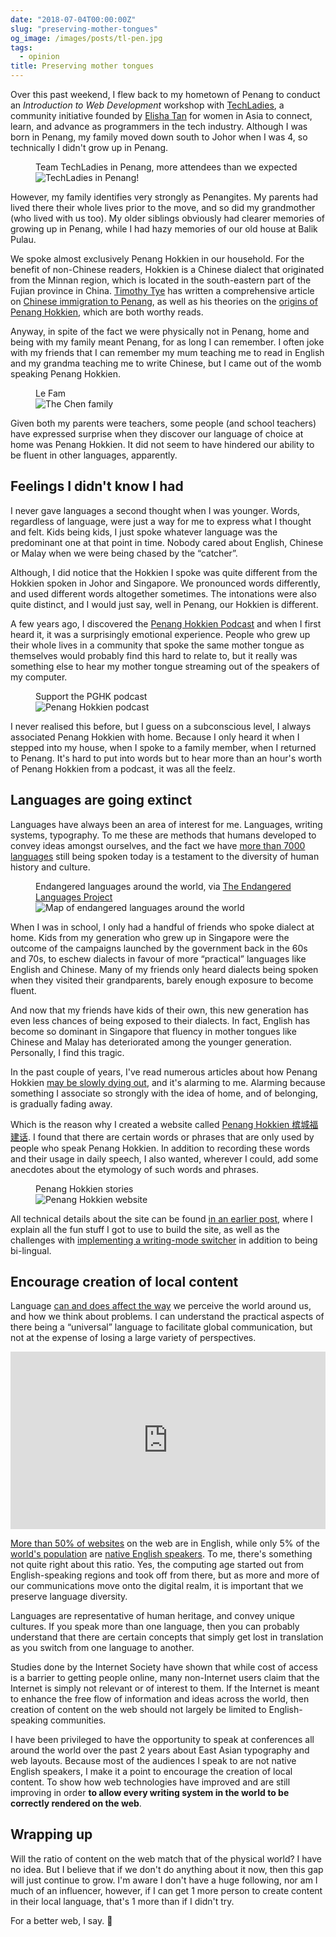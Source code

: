 ```yaml
---
date: "2018-07-04T00:00:00Z"
slug: "preserving-mother-tongues"
og_image: /images/posts/tl-pen.jpg
tags:
  - opinion
title: Preserving mother tongues
---
```


Over this past weekend, I flew back to my hometown of Penang to conduct an _Introduction to Web Development_ workshop with [TechLadies](http://www.techladies.co/), a community initiative founded by [Elisha Tan](https://sg.linkedin.com/in/elishatan/) for women in Asia to connect, learn, and advance as programmers in the tech industry. Although I was born in Penang, my family moved down south to Johor when I was 4, so technically I didn't grow up in Penang.

<figure>
    <figcaption>Team TechLadies in Penang, more attendees than we expected</figcaption>
    <img srcset="/images/posts/tl-pen/tl-pen-480.jpg 480w, /images/posts/tl-pen/tl-pen-640.jpg 640w, /images/posts/tl-pen/tl-pen-960.jpg 960w, /images/posts/tl-pen/tl-pen-1280.jpg 1280w" sizes="(max-width: 400px) 100vw, (max-width: 960px) 75vw, 640px" src="/images/posts/tl-pen/tl-pen-640.jpg" alt="TechLadies in Penang!" />
</figure>

However, my family identifies very strongly as Penangites. My parents had lived there their whole lives prior to the move, and so did my grandmother (who lived with us too). My older siblings obviously had clearer memories of growing up in Penang, while I had hazy memories of our old house at Balik Pulau.

We spoke almost exclusively Penang Hokkien in our household. For the benefit of non-Chinese readers, Hokkien is a Chinese dialect that originated from the Minnan region, which is located in the south-eastern part of the Fujian province in China. [Timothy Tye](http://www.timothytye.com/) has written a comprehensive article on [Chinese immigration to Penang](http://www.penang-traveltips.com/arrivals-of-the-chinese-in-the-malay-peninsula.htm), as well as his theories on the [origins of Penang Hokkien](http://www.penang-traveltips.com/where-does-penang-hokkien-come-from.htm), which are both worthy reads.

Anyway, in spite of the fact we were physically not in Penang, home and being with my family meant Penang, for as long I can remember. I often joke with my friends that I can remember my mum teaching me to read in English and my grandma teaching me to write Chinese, but I came out of the womb speaking Penang Hokkien.

<figure>
    <figcaption>Le Fam</figcaption>
    <img src="/images/posts/tl-pen/family.jpg" srcset="/images/posts/tl-pen/family@2x.jpg 2x" alt="The Chen family"/>
</figure>

Given both my parents were teachers, some people (and school teachers) have expressed surprise when they discover our language of choice at home was Penang Hokkien. It did not seem to have hindered our ability to be fluent in other languages, apparently.

## Feelings I didn't know I had

I never gave languages a second thought when I was younger. Words, regardless of language, were just a way for me to express what I thought and felt. Kids being kids, I just spoke whatever language was the predominant one at that point in time. Nobody cared about English, Chinese or Malay when we were being chased by the “catcher”.

Although, I did notice that the Hokkien I spoke was quite different from the Hokkien spoken in Johor and Singapore. We pronounced words differently, and used different words altogether sometimes. The intonations were also quite distinct, and I would just say, well in Penang, our Hokkien is different.

A few years ago, I discovered the [Penang Hokkien Podcast](http://penanghokkien.com/) and when I first heard it, it was a surprisingly emotional experience. People who grew up their whole lives in a community that spoke the same mother tongue as themselves would probably find this hard to relate to, but it really was something else to hear my mother tongue streaming out of the speakers of my computer.

<figure>
    <figcaption>Support the PGHK podcast</figcaption>
    <img srcset="/images/posts/tl-pen/pghk-480.jpg 480w, /images/posts/tl-pen/pghk-640.jpg 640w, /images/posts/tl-pen/pghk-960.jpg 960w, /images/posts/tl-pen/pghk-1280.jpg 1280w" sizes="(max-width: 400px) 100vw, (max-width: 960px) 75vw, 640px" src="/images/posts/tl-pen/pghk-640.jpg" alt="Penang Hokkien podcast" />
</figure>

I never realised this before, but I guess on a subconscious level, I always associated Penang Hokkien with home. Because I only heard it when I stepped into my house, when I spoke to a family member, when I returned to Penang. It's hard to put into words but to hear more than an hour's worth of Penang Hokkien from a podcast, it was all the feelz.

## Languages are going extinct

Languages have always been an area of interest for me. Languages, writing systems, typography. To me these are methods that humans developed to convey ideas amongst ourselves, and the fact we have [more than 7000 languages](https://www.ethnologue.com/guides/how-many-languages) still being spoken today is a testament to the diversity of human history and culture.

<figure>
    <figcaption>Endangered languages around the world, via <a href="http://www.endangeredlanguages.com/">The Endangered Languages Project</a></figcaption>
    <img srcset="/images/posts/tl-pen/endangered-480.jpg 480w, /images/posts/tl-pen/endangered-640.jpg 640w, /images/posts/tl-pen/endangered-960.jpg 960w, /images/posts/tl-pen/endangered-1280.jpg 1280w" sizes="(max-width: 400px) 100vw, (max-width: 960px) 75vw, 640px" src="/images/posts/tl-pen/endangered-640.jpg" alt="Map of endangered languages around the world" />
</figure>

When I was in school, I only had a handful of friends who spoke dialect at home. Kids from my generation who grew up in Singapore were the outcome of the campaigns launched by the government back in the 60s and 70s, to eschew dialects in favour of more “practical” languages like English and Chinese. Many of my friends only heard dialects being spoken when they visited their grandparents, barely enough exposure to become fluent.

And now that my friends have kids of their own, this new generation has even less chances of being exposed to their dialects. In fact, English has become so dominant in Singapore that fluency in mother tongues like Chinese and Malay has deteriorated among the younger generation. Personally, I find this tragic.

In the past couple of years, I've read numerous articles about how Penang Hokkien [may be slowly dying out](https://www.malaymail.com/s/1174401/penang-hokkien-will-be-dead-in-40-years-if-people-stop-using-it-says-langua), and it's alarming to me. Alarming because something I associate so strongly with the idea of home, and of belonging, is gradually fading away.

Which is the reason why I created a website called [Penang Hokkien 槟城福建话](http://penang-hokkien.gitlab.io/). I found that there are certain words or phrases that are only used by people who speak Penang Hokkien. In addition to recording these words and their usage in daily speech, I also wanted, wherever I could, add some anecdotes about the etymology of such words and phrases.

<figure>
    <figcaption>Penang Hokkien stories</figcaption>
    <img srcset="/images/posts/tl-pen/penhk-480.jpg 480w, /images/posts/tl-pen/penhk-640.jpg 640w, /images/posts/tl-pen/penhk-960.jpg 960w, /images/posts/tl-pen/penhk-1280.jpg 1280w" sizes="(max-width: 400px) 100vw, (max-width: 960px) 75vw, 640px" src="/images/posts/tl-pen/penhk-640.jpg" alt="Penang Hokkien website" />
</figure>

All technical details about the site can be found [in an earlier post](/blog/the-one-about-home/), where I explain all the fun stuff I got to use to build the site, as well as the challenges with [implementing a writing-mode switcher](/blog/vertical-typesetting-revisited/) in addition to being bi-lingual.

## Encourage creation of local content

Language [can and does affect the way](https://www.psychologytoday.com/intl/blog/the-biolinguistic-turn/201702/how-the-language-we-speak-affects-the-way-we-think) we perceive the world around us, and how we think about problems. I can understand the practical aspects of there being a “universal” language to facilitate global communication, but not at the expense of losing a large variety of perspectives.

<div style="max-width:640px;margin:0 auto 1em"><div style="position:relative;height:0;padding-bottom:56.25%"><iframe src="https://embed.ted.com/talks/lang/en/lera_boroditsky_how_language_shapes_the_way_we_think" width="854" height="480" style="position:absolute;left:0;top:0;width:100%;height:100%" frameborder="0" scrolling="no" allowfullscreen></iframe></div></div>

[More than 50% of websites](https://w3techs.com/technologies/overview/content_language/all) on the web are in English, while only 5% of the [world's population](http://www.worldometers.info/world-population/) are [native English speakers](https://www.ethnologue.com/statistics/size). To me, there's something not quite right about this ratio. Yes, the computing age started out from English-speaking regions and took off from there, but as more and more of our communications move onto the digital realm, it is important that we preserve language diversity.

Languages are representative of human heritage, and convey unique cultures. If you speak more than one language, then you can probably understand that there are certain concepts that simply get lost in translation as you switch from one language to another.

Studies done by the Internet Society have shown that while cost of access is a barrier to getting people online, many non-Internet users claim that the Internet is simply not relevant or of interest to them. If the Internet is meant to enhance the free flow of information and ideas across the world, then creation of content on the web should not largely be limited to English-speaking communities.

I have been privileged to have the opportunity to speak at conferences all around the world over the past 2 years about East Asian typography and web layouts. Because most of the audiences I speak to are not native English speakers, I make it a point to encourage the creation of local content. To show how web technologies have improved and are still improving in order **to allow every writing system in the world to be correctly rendered on the web**.

## Wrapping up

Will the ratio of content on the web match that of the physical world? I have no idea. But I believe that if we don't do anything about it now, then this gap will just continue to grow. I'm aware I don't have a huge following, nor am I much of an influencer, however, if I can get 1 more person to create content in their local language, that's 1 more than if I didn't try.

For a better web, I say. <span class="emoji" role="img" tabindex="0" aria-label="face with stuck-out tongue &amp; closed eyes">&#x1F4AA;</span>
